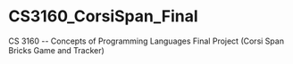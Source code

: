 # CS3160_CorsiSpan_Final
CS 3160 -- Concepts of Programming Languages Final Project (Corsi Span Bricks Game and Tracker)
